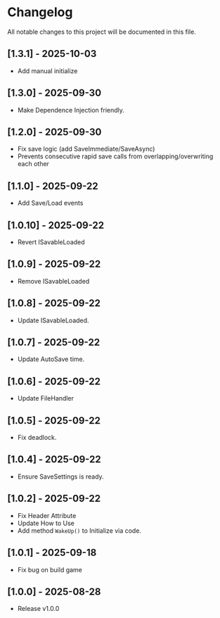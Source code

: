 # Changelog
All notable changes to this project will be documented in this file.

## [1.3.1] - 2025-10-03
- Add manual initialize

## [1.3.0] - 2025-09-30
- Make Dependence Injection friendly.

## [1.2.0] - 2025-09-30
- Fix save logic (add SaveImmediate/SaveAsync)
- Prevents consecutive rapid save calls from overlapping/overwriting each other

## [1.1.0] - 2025-09-22
- Add Save/Load events

## [1.0.10] - 2025-09-22
- Revert ISavableLoaded

## [1.0.9] - 2025-09-22
- Remove ISavableLoaded

## [1.0.8] - 2025-09-22
- Update ISavableLoaded.

## [1.0.7] - 2025-09-22
- Update AutoSave time.

## [1.0.6] - 2025-09-22
- Update FileHandler

## [1.0.5] - 2025-09-22
- Fix deadlock.

## [1.0.4] - 2025-09-22
- Ensure SaveSettings is ready.

## [1.0.2] - 2025-09-22
- Fix Header Attribute
- Update How to Use
- Add method `WakeUp()` to Initialize via code.

## [1.0.1] - 2025-09-18
- Fix bug on build game

## [1.0.0] - 2025-08-28
- Release v1.0.0